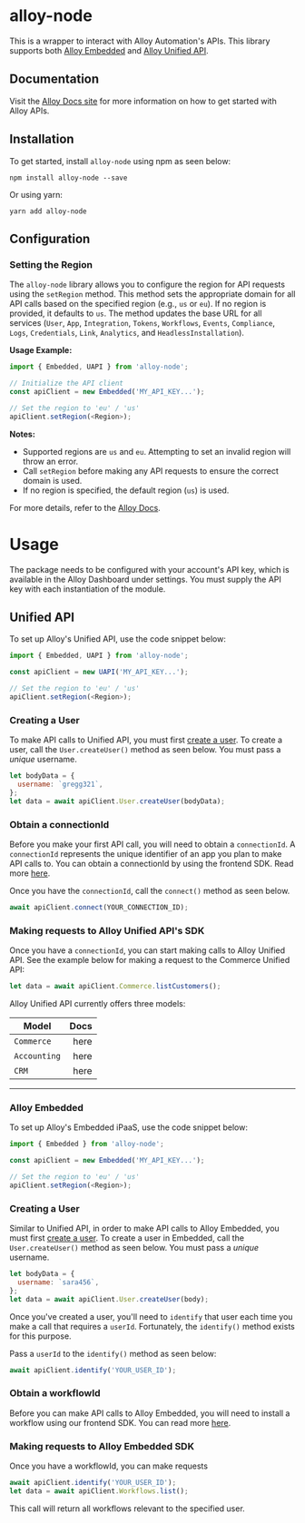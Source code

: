 # alloy-node

This is a wrapper to interact with Alloy Automation's APIs. This library supports both [Alloy Embedded](https://runalloy.com/embedded/) and [Alloy Unified API](https://runalloy.com/unified-api/).

## Documentation

Visit the [Alloy Docs site](https://docs.runalloy.com/docs) for more information on how to get started with Alloy APIs.

## Installation

To get started, install `alloy-node` using npm as seen below:

```
npm install alloy-node --save
```

Or using yarn:

```
yarn add alloy-node
```

## Configuration

### Setting the Region

The `alloy-node` library allows you to configure the region for API requests using the `setRegion` method. This method sets the appropriate domain for all API calls based on the specified region (e.g., `us` or `eu`). If no region is provided, it defaults to `us`. The method updates the base URL for all services (`User`, `App`, `Integration`, `Tokens`, `Workflows`, `Events`, `Compliance`, `Logs`, `Credentials`, `Link`, `Analytics`, and `HeadlessInstallation`).

**Usage Example:**

```javascript
import { Embedded, UAPI } from 'alloy-node';

// Initialize the API client
const apiClient = new Embedded('MY_API_KEY...');

// Set the region to 'eu' / 'us'
apiClient.setRegion(<Region>);
```

**Notes:**

- Supported regions are `us` and `eu`. Attempting to set an invalid region will throw an error.
- Call `setRegion` before making any API requests to ensure the correct domain is used.
- If no region is specified, the default region (`us`) is used.

For more details, refer to the [Alloy Docs](https://docs.runalloy.com/docs).

# Usage

The package needs to be configured with your account's API key, which is available in the Alloy Dashboard under settings. You must supply the API key with each instantiation of the module.

## Unified API

To set up Alloy's Unified API, use the code snippet below:

```javascript
import { Embedded, UAPI } from 'alloy-node';

const apiClient = new UAPI('MY_API_KEY...');

// Set the region to 'eu' / 'us'
apiClient.setRegion(<Region>);
```

### Creating a User

To make API calls to Unified API, you must first [create a user](https://docs-uapi.runalloy.com/reference/create-user). To create a user, call the `User.createUser()` method as seen below. You must pass a _unique_ username.

```javascript
let bodyData = {
  username: `gregg321`,
};
let data = await apiClient.User.createUser(bodyData);
```

### Obtain a connectionId

Before you make your first API call, you will need to obtain a `connectionId`. A `connectionId` represents the unique identifier of an app you plan to make API calls to. You can obtain a connectionId by using the frontend SDK. Read more [here](https://docs-uapi.runalloy.com/docs/quick-start).

Once you have the `connectionId`, call the `connect()` method as seen below.

```javascript
await apiClient.connect(YOUR_CONNECTION_ID);
```

### Making requests to Alloy Unified API's SDK

Once you have a `connectionId`, you can start making calls to Alloy Unified API. See the example below for making a request to the Commerce Unified API:

```javascript
let data = await apiClient.Commerce.listCustomers();
```

Alloy Unified API currently offers three models:

| Model        | Docs |
| ------------ | ---: |
| `Commerce`   | here |
| `Accounting` | here |
| `CRM`        | here |

<hr />

### Alloy Embedded

To set up Alloy's Embedded iPaaS, use the code snippet below:

```javascript
import { Embedded } from 'alloy-node';

const apiClient = new Embedded('MY_API_KEY...');

// Set the region to 'eu' / 'us'
apiClient.setRegion(<Region>);
```

### Creating a User

Similar to Unified API, in order to make API calls to Alloy Embedded, you must first [create a user](https://docs.runalloy.com/reference/create-a-user). To create a user in Embedded, call the `User.createUser()` method as seen below. You must pass a _unique_ username.

```javascript
let bodyData = {
  username: `sara456`,
};
let data = await apiClient.User.createUser(body);
```

Once you've created a user, you'll need to `identify` that user each time you make a call that requires a `userId`. Fortunately, the `identify()` method exists for this purpose.

Pass a `userId` to the `identify()` method as seen below:

```javascript
await apiClient.identify('YOUR_USER_ID');
```

### Obtain a workflowId

Before you can make API calls to Alloy Embedded, you will need to install a workflow using our frontend SDK. You can read more [here](https://docs.runalloy.com/docs/embedded-quick-start#rendering-the-modal).

### Making requests to Alloy Embedded SDK

Once you have a workflowId, you can make requests

```javascript
await apiClient.identify('YOUR_USER_ID');
let data = await apiClient.Workflows.list();
```

This call will return all workflows relevant to the specified user.

